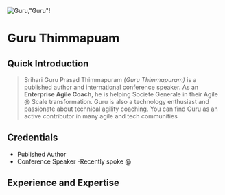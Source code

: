 ![Guru,"Guru"!](https://www.gravatar.com/avatar/1314d13790c05bd365b71d3559a02ab4?s=200)
# Guru Thimmapuam 
## Quick Introduction
> Srihari Guru Prasad Thimmapuram *(Guru Thimmapuram)* is a published author and international conference speaker. As an **Enterprise Agile Coach**, he is helping Societe Generale in their Agile @ Scale transformation. Guru is also a technology enthusiast and passionate about technical agility coaching. You can find Guru as an active contributor in many agile and tech communities

## Credentials
- Published Author
- Conference Speaker
  -Recently spoke @
  
## Experience and Expertise
